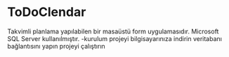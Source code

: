 # ToDoClendar

Takvimli planlama yapılabilen bir masaüstü form uygulamasıdır.
Microsoft SQL Server kullanılmıştır.
-kurulum
projeyi bilgisayarınıza indirin
veritabanı bağlantısını yapın
projeyi çalıştırın
